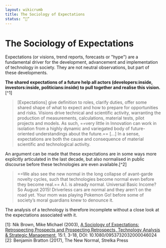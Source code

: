 ```yaml
---
layout: wikicrumb 
title: The Sociology of Expectations
status: “🌿”
---
```


# The Sociology of Expectations

Expectations (or visions, trend reports, forecasts or "hype") are a fundamental driver for the development, advancement and implementation of technology in society. They are not neutral observations, but part of these developments.

**The shared expectations of a future help all actors (developers:inside, investors:inside, politicians:inside) to pull together and realise this vision.**[^1]

> [Expectations] give definition to roles, clarify duties, offer some shared shape of what to expect and how to prepare for opportunities and risks. Visions drive technical and scientific activity, warranting the production of measurements, calculations, material tests, pilot projects and models. As such, ==very little in Innovation can work in isolation from a highly dynamic and variegated body of future-oriented understandings about the future.== […] In a sense, expectations are both the cause and consequence of material scientific and technological activity.

An argument can be made that these expectations are in some ways more explicitly articulated in the last decade, but also normalised in public discourse before these technologies are even available.[^2]

> ==We also see the new normal in the long collapse of avant-garde novelty cycles, such that technologies become normal even before they become real.== A.I. is already normal. Universal Basic Income? So August 2015! Driverless cars are normal and they aren’t on the road yet. Your mom was playing Pokemon Go! before some of society’s moral guardians knew to denounce it.

The analysis of a technology is therefore incomplete without a close look at the expectations associated with it.

[1]: Nik Brown, Mike Michael (2003), [A Sociology of Expectations: Retrospecting Prospects and Prospecting Retrospects, Technology Analysis & Strategic Management](https://www.tandfonline.com/doi/abs/10.1080/0953732032000046024), 15:1, 3-18, DOI: 10.1080/0953732032000046024
[2]: Benjamin Bratton (2017), The New Normal, Strelka Press